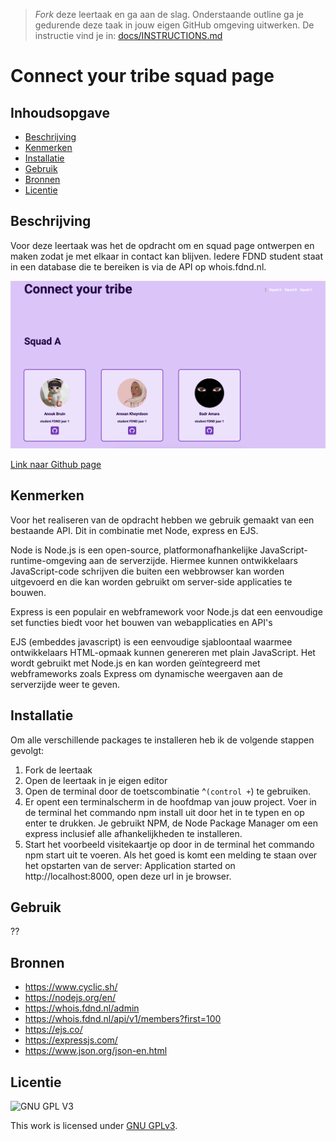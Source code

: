 > _Fork_ deze leertaak en ga aan de slag. Onderstaande outline ga je gedurende deze taak in jouw eigen GitHub omgeving uitwerken. De instructie vind je in: [docs/INSTRUCTIONS.md](docs/INSTRUCTIONS.md)

# Connect your tribe squad page

<!-- Geef je project een titel en schrijf in één zin wat het is -->

## Inhoudsopgave

* [Beschrijving](#beschrijving)
* [Kenmerken](#kenmerken)
* [Installatie](#installatie)
* [Gebruik](#gebruik)
* [Bronnen](#bronnen)
* [Licentie](#licentie)

## Beschrijving

<!-- In de Beschrijving staat hoe je project er uit ziet, hoe het werkt en wat je er mee kan. -->
Voor deze leertaak was het de opdracht om en squad page ontwerpen en maken zodat je met elkaar in contact kan blijven.
Iedere FDND student staat in een database die te bereiken is via de API op whois.fdnd.nl.

<!-- Voeg een mooie poster visual toe 📸 -->
![visual-squad-page](public/assets/voorbeeld.png)

<!-- Voeg een link toe naar Github Pages 🌐-->
[Link naar Github page](https://github.com/joelle78/connect-your-tribe-squad-page)

## Kenmerken

<!-- Bij Kenmerken staat welke technieken zijn gebruikt en hoe. Wat is de HTML structuur? Wat zijn de belangrijkste dingen in CSS? Wat is er met Javascript gedaan en hoe? Misschien heb je een framwork of library gebruikt? -->
Voor het realiseren van de opdracht hebben we gebruik gemaakt van een bestaande API. Dit in combinatie met Node, express
en EJS.

Node is Node.js is een open-source, platformonafhankelijke JavaScript-runtime-omgeving aan de serverzijde. Hiermee
kunnen ontwikkelaars JavaScript-code schrijven die buiten een webbrowser kan worden uitgevoerd en die kan worden
gebruikt om server-side applicaties te bouwen.

Express is een populair en webframework voor Node.js dat een eenvoudige set functies biedt voor het bouwen van
webapplicaties en API's

EJS (embeddes javascript) is een eenvoudige sjabloontaal waarmee ontwikkelaars HTML-opmaak kunnen genereren met plain
JavaScript. Het wordt gebruikt met Node.js en kan worden geïntegreerd met webframeworks zoals Express om dynamische
weergaven aan de serverzijde weer te geven.

## Installatie

Om alle verschillende packages te installeren heb ik de volgende stappen gevolgt:

1. Fork de leertaak
2. Open de leertaak in je eigen editor
3. Open de terminal door de toetscombinatie ^` (control + `) te gebruiken.
4. Er opent een terminalscherm in de hoofdmap van jouw project. Voer in de terminal het commando npm install uit door
   het in te typen en op enter te drukken. Je gebruikt NPM, de Node Package Manager om een express inclusief alle
   afhankelijkheden te installeren.
5. Start het voorbeeld
   visitekaartje op door in de terminal het commando npm start uit te voeren. Als het goed is komt een melding te staan
   over het opstarten van de server: Application started on http://localhost:8000, open deze url in je browser.

## Gebruik
??

## Bronnen
- https://www.cyclic.sh/
- https://nodejs.org/en/
- https://whois.fdnd.nl/admin
- https://whois.fdnd.nl/api/v1/members?first=100
- https://ejs.co/
- https://expressjs.com/
- https://www.json.org/json-en.html

## Licentie

![GNU GPL V3](https://www.gnu.org/graphics/gplv3-127x51.png)

This work is licensed under [GNU GPLv3](./LICENSE).

